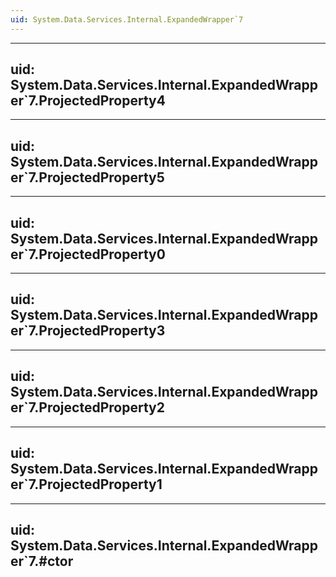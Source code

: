 ```yaml
---
uid: System.Data.Services.Internal.ExpandedWrapper`7
---
```


---
uid: System.Data.Services.Internal.ExpandedWrapper`7.ProjectedProperty4
---

---
uid: System.Data.Services.Internal.ExpandedWrapper`7.ProjectedProperty5
---

---
uid: System.Data.Services.Internal.ExpandedWrapper`7.ProjectedProperty0
---

---
uid: System.Data.Services.Internal.ExpandedWrapper`7.ProjectedProperty3
---

---
uid: System.Data.Services.Internal.ExpandedWrapper`7.ProjectedProperty2
---

---
uid: System.Data.Services.Internal.ExpandedWrapper`7.ProjectedProperty1
---

---
uid: System.Data.Services.Internal.ExpandedWrapper`7.#ctor
---
